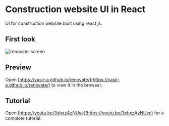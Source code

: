 # Construction website UI in React

UI for construction website built using react js.

## First look

![renovate-screen](https://user-images.githubusercontent.com/62054130/105634293-1a4c5600-5e7f-11eb-8eb0-293700d90a84.png)

## Preview

Open [https://yasir-a.github.io/renovate/](https://yasir-a.github.io/renovate/) to view it in the browser.

## Tutorial

Open [https://youtu.be/3xhxzAzNUvc](https://youtu.be/3xhxzAzNUvc) for a complete tutorial.
